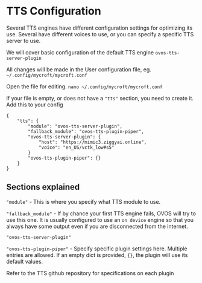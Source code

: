 # TTS Configuration
Several TTS engines have different configuration settings for optimizing its use.  Several have different voices to use, or you can specify a specific TTS server to use.

We will cover basic configuration of the default TTS engine `ovos-tts-server-plugin`

All changes will be made in the User configuration file, eg. `~/.config/mycroft/mycroft.conf`

Open the file for editing.  `nano ~/.config/mycroft/mycroft.conf`

If your file is empty, or does not have a `"tts"` section, you need to create it.  Add this to your config

```
{
    "tts": {
        "module": "ovos-tts-server-plugin",
        "fallback_module": "ovos-tts-plugin-piper",
        "ovos-tts-server-plugin": {
            "host": "https://mimic3.ziggyai.online",
            "voice": "en_US/vctk_low#s5"
        }
        "ovos-tts-plugin-piper": {}
    }
}
```

## Sections explained

`"module"` - This is where you specify what TTS module to use.

`"fallback_module"` - If by chance your first TTS engine fails, OVOS will try to use this one.  It is usually configured to use an `on device` engine so that you always have some output even if you are disconnected from the internet.

`"ovos-tts-server-plugin"`

`"ovos-tts-plugin-piper"` - Specify specific plugin settings here.  Multiple entries are allowed.  If an empty dict is provided, `{}`, the plugin will use its default values.

Refer to the TTS github repository for specifications on each plugin

